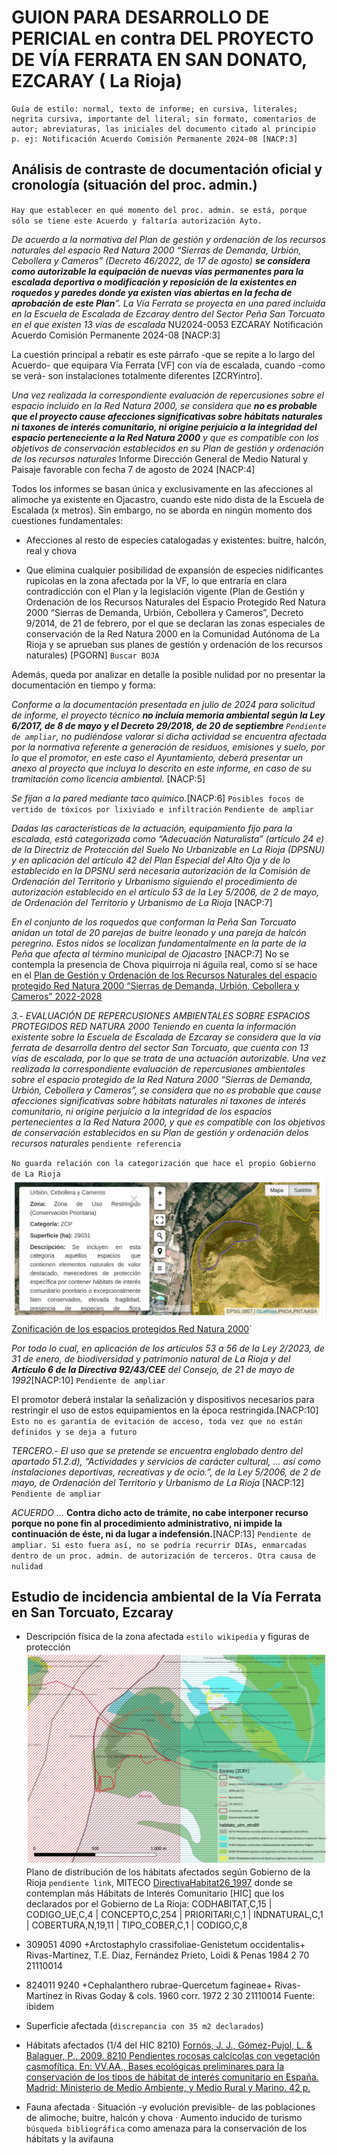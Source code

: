 # GUION PARA DESARROLLO DE PERICIAL en contra DEL PROYECTO DE VÍA FERRATA EN SAN DONATO, EZCARAY ( La Rioja)

    
    Guía de estilo: normal, texto de informe; en cursiva, literales; negrita cursiva, importante del literal; sin formato, comentarios de autor; abreviaturas, las iniciales del documento citado al principio p. ej: Notificación Acuerdo Comisión Permanente 2024-08 [NACP:3]


## Análisis de contraste de documentación oficial y cronología (situación del proc. admin.)
`Hay que establecer en qué momento del proc. admin. se está, porque sólo se tiene este Acuerdo y faltaría autorización Ayto.`
    
*De acuerdo a la normativa del Plan de gestión y ordenación de los recursos naturales del espacio Red Natura 2000 “Sierras de Demanda, Urbión, Cebollera y Cameros” (Decreto 46/2022, de 17 de agosto) **se considera como autorizable la equipación de nuevas vías permanentes para la escalada deportiva o modificación y reposición de la existentes en roquedos y paredes donde ya existen vías abiertas en la fecha de aprobación de este Plan**”. La Vía Ferrata se proyecta en una pared incluida en la Escuela de Escalada de Ezcaray dentro del Sector Peña San Torcuato en el que existen 13 vías de escalada* NU2024-0053 EZCARAY Notificación Acuerdo Comisión Permanente 2024-08 [NACP:3]

La cuestión principal a rebatir es este párrafo -que se repite a lo largo del Acuerdo- que equipara Vía Ferrata [VF] con vía de escalada, cuando -como se verá- son instalaciones totalmente diferentes [ZCRYintro].

*Una vez realizada la correspondiente evaluación de repercusiones sobre el espacio incluido en la Red Natura 2000, se considera que **no es probable que el proyecto cause afecciones significativas sobre hábitats naturales ni taxones de interés comunitario, ni origine perjuicio a la integridad del espacio perteneciente a la Red Natura 2000** y que es compatible con los objetivos de conservación establecidos en su Plan de gestión y ordenación de los recursos naturales* Informe Dirección General de Medio Natural y Paisaje favorable con fecha 7 de agosto de 2024 [NACP:4]

Todos los informes se basan única y exclusivamente en las afecciones al alimoche ya existente en Ojacastro, cuando este nido dista de la Escuela de Escalada (x metros). Sin embargo, no se aborda en ningún momento dos cuestiones fundamentales:

- Afecciones al resto de especies catalogadas y existentes: buitre, halcón, real y chova

- Que elimina cualquier posibilidad de expansión de especies nidificantes rupícolas en la zona afectada por la VF, lo que entraría en clara contradicción con el Plan y la legislación vigente (Plan de Gestión y Ordenación de los Recursos Naturales del Espacio Protegido Red Natura 2000 “Sierras de Demanda, Urbión, Cebollera y Cameros”, Decreto 9/2014, de 21 de febrero, por el que se declaran las zonas especiales de conservación de la Red Natura 2000 en la Comunidad Autónoma de La Rioja y se aprueban sus planes de gestión y ordenación de los recursos naturales) [PGORN] `Buscar BOJA`


Además, queda por analizar en detalle la posible nulidad por no presentar la documentación en tiempo y forma:

*Conforme a la documentación presentada en julio de 2024 para solicitud de informe, el proyecto técnico **no incluía memoria ambiental según la Ley 6/2017, de 8 de mayo y el Decreto 29/2018, de 20 de septiembre** `Pendiente de ampliar`, no pudiéndose valorar si dicha actividad se encuentra afectada por la normativa referente a generación de residuos, emisiones y suelo, por lo que el promotor, en este caso el Ayuntamiento, deberá presentar un anexo al proyecto que incluya lo descrito en este informe, en caso de su tramitación como licencia ambiental.* [NACP:5]

*Se fijan a la pared mediante taco químico.*[NACP:6] `Posibles focos de vertido de tóxicos por lixiviado e infiltración` `Pendiente de ampliar`


*Dadas las características de la actuación, equipamiento fijo para la escalada, está categorizada como “Adecuación Naturalista” (artículo 24 e) de la Directriz de Protección del Suelo No Urbanizable en La Rioja (DPSNU) y en aplicación del artículo 42 del Plan Especial del Alto Oja y de lo establecido en la DPSNU será necesaria autorización de la Comisión de Ordenación del Territorio y Urbanismo siguiendo el procedimiento de autorización establecido en el artículo 53 de la Ley 5/2006, de 2 de mayo, de Ordenación del Territorio y Urbanismo de La Rioja*
[NACP:7]

*En el conjunto de los roquedos que conforman la Peña San Torcuato anidan un total de 20 parejas de buitre leonado y una pareja de halcón peregrino. Estos nidos se localizan fundamentalmente en la parte de la Peña que afecta al término municipal de Ojacastro* [NACP:7] No se contempla la presencia de Chova piquirroja ni águila real, como sí se hace en el  [Plan de Gestión y Ordenación de los Recursos Naturales del espacio protegido Red Natura 2000 “Sierras de Demanda, Urbión, Cebollera y Cameros” 2022-2028](https://www.larioja.org/larioja-client/cm/medio-ambiente/images?idMmedia=1474353)

*3.- EVALUACIÓN DE REPERCUSIONES AMBIENTALES SOBRE ESPACIOS PROTEGIDOS RED NATURA 2000 Teniendo en cuenta la información existente sobre la Escuela de Escalada de Ezcaray se considera que la vía ferrata de desarrolla dentro del sector San Torcuato, que cuenta con 13 vías de escalada, por lo que se trata de una actuación autorizable. Una vez realizada la correspondiente evaluación de repercusiones ambientales sobre el espacio protegido de la Red Natura 2000 “Sierras de Demanda, Urbión, Cebollera y Cameros”, se considera que no es probable que cause afecciones significativas sobre hábitats naturales ni taxones de interés comunitario, ni origine perjuicio a la integridad de los espacios pertenecientes a la Red Natura 2000, y que es compatible con los objetivos de conservación establecidos en su Plan de gestión y ordenación delos recursos naturales* `pendiente referencia`

`No guarda relación con la categorización que hace el propio Gobierno de La Rioja`
![Zona de Uso Restringido (Conservación Prioritaria)](imagen.png) [Zonificación de los espacios protegidos Red Natura 2000](https://www.iderioja.larioja.org/vct/index.php?c=47496a336776647131624c53664b347253372b7457413d3d)`

*Por todo lo cual, en aplicación de los artículos 53 a 56 de la Ley 2/2023, de 31 de enero, de biodiversidad y patrimonio natural de La Rioja y del **Artículo 6 de la Directiva 92/43/CEE** del Consejo, de 21 de mayo de 1992*[NACP:10] `Pendiente de ampliar`

El promotor deberá instalar la señalización y dispositivos necesarios para restringir el uso de estos equipamientos en la época restringida.[NACP:10] `Esto no es garantía de evitación de acceso, toda vez que no están definidos y se deja a futuro`

*TERCERO.- El uso que se pretende se encuentra englobado dentro del apartado 51.2.d), “Actividades y servicios de carácter cultural, … así como instalaciones deportivas, recreativas y de ocio.”, de la Ley 5/2006, de 2 de mayo, de Ordenación del Territorio y Urbanismo de La Rioja* [NACP:12] `Pendiente de ampliar`

*ACUERDO*
*...*
**Contra dicho acto de trámite, no cabe interponer recurso porque no pone fin al procedimiento administrativo, ni impide la continuación de éste, ni da lugar a indefensión.**[NACP:13] `Pendiente de ampliar. Si esto fuera así, no se podría recurrir DIAs, enmarcadas dentro de un proc. admin. de autorización de terceros. Otra causa de nulidad`

## Estudio de incidencia ambiental de la Vía Ferrata en San Torcuato, Ezcaray

- Descripción física de la zona afectada `estilo wikipedia` y figuras de protección 
![Distribución de las diferentes figuras de protección y hábitats](image-1.png)
Plano de distribución de los hábitats afectados según Gobierno de la Rioja `pendiente link`, MITECO [DirectivaHabitat26_1997](https://www.miteco.gob.es/es/biodiversidad/servicios/banco-datos-naturaleza/informacion-disponible/habitat_descargas_2.html#26-la-rioja) donde se contemplan más Hábitats de Interés Comunitario [HIC] que los declarados por el Gobierno de La Rioja:
CODHABITAT,C,15	| CODIGO_UE,C,4	| CONCEPTO,C,254 | PRIORITARI,C,1 | INDNATURAL,C,1 | COBERTURA,N,19,11 | TIPO_COBER,C,1 | CODIGO,C,8

- 309051	4090	+Arctostaphylo crassifoliae-Genistetum occidentalis+ Rivas-Martínez, T.E. Díaz, Fernández Prieto, Loidi & Penas 1984 2 70 	21110014	

- 824011	9240	+Cephalanthero rubrae-Quercetum fagineae+ Rivas-Martínez in Rivas Goday & cols. 1960 corr. 1972	2 30 21110014	Fuente: ibidem
															
- Superficie afectada (`discrepancia con 35 m2 declarados`)

- Hábitats afectados (1/4 del HIC 8210) [Fornós, J. J., Gómez-Pujol, L. & Balaguer, P., 2009. 8210 Pendientes rocosas calcícolas con vegetación casmofítica. En: VV.AA., Bases ecológicas preliminares para la conservación de los tipos de hábitat de interés comunitario en España. Madrid: Ministerio de Medio Ambiente, y Medio Rural y Marino. 42 p.](https://www.miteco.gob.es/content/dam/miteco/es/biodiversidad/temas/espacios-protegidos/8210_tcm30-196873.pdf)


- Fauna afectada
    · Situación -y evolución previsible- de las poblaciones de alimoche, buitre, halcón y chova
    · Aumento inducido de turismo `búsqueda bibliográfica` como amenaza para la conservación de los hábitats y la avifauna




